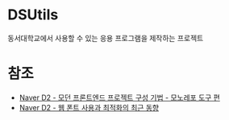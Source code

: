 # DSUtils

동서대학교에서 사용할 수 있는 응용 프로그램을 제작하는 프로젝트

# 참조

- [Naver D2 - 모던 프론트엔드 프로젝트 구성 기법 - 모노레포 도구 편](https://d2.naver.com/helloworld/7553804)
- [Naver D2 - 웹 폰트 사용과 최적화의 최근 동향](https://d2.naver.com/helloworld/4969726)
